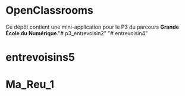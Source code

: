 # OpenClassrooms

Ce dépôt contient une mini-application pour le P3 du parcours **Grande École du Numérique**."# p3_entrevoisin2" 
"# entrevoisin4" 
# entrevoisins5
# Ma_Reu_1
